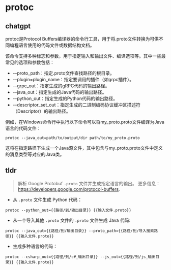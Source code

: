 # protoc 
## chatgpt 
protoc是Protocol Buffers编译器的命令行工具，用于将.proto文件转换为可供不同编程语言使用的代码文件或数据结构文档。

该命令支持多种标志和参数，用于指定输入和输出文件、编译选项等。其中一些最常见的选项和参数包括：

- --proto_path：指定.proto文件查找路径的根目录。
- --plugin=plugin_name：指定要调用的插件（如grpc插件）。
- --grpc_out：指定生成的gRPC代码的输出路径。
- --java_out：指定生成的Java代码的输出路径。
- --python_out：指定生成的Python代码的输出路径。
- --descriptor_set_out：指定生成的二进制编码协议缓冲区描述符（Descriptor）的输出路径。

例如，在Windows命令行中执行以下命令可以将my_proto.proto文件编译为Java语言的代码文件：

```
protoc --java_out=path/to/output/dir path/to/my_proto.proto
```

这将在指定路径下生成一个Java源文件，其中包含与my_proto.proto文件中定义的消息类型等对应的Java类。 

## tldr 
 
> 解析 Google Protobuf `.proto` 文件并生成指定语言的输出。
> 更多信息：<https://developers.google.com/protocol-buffers>.

- 从 `.proto` 文件生成 Python 代码：

`protoc --python_out={{路径/到/输出目录}} {{输入文件.proto}}`

- 从一个导入其他 `.proto` 文件的 `.proto` 文件生成 Java 代码:

`protoc --java_out={{路径/到/输出目录}} --proto_path={{路径/到/导入搜索路径}} {{输入文件.proto}}`

- 生成多种语言的代码：

`protoc --csharp_out={{路径/到/c#_输出目录}} --js_out={{路径/到/js_输出目录}} {{输入文件.proto}}`
